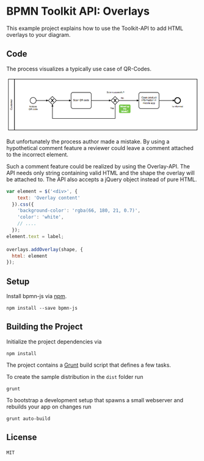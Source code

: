 # BPMN Toolkit API: Overlays

This example project explains how to use the Toolkit-API to add HTML overlays to your diagram.

## Code
The process visualizes a typically use case of QR-Codes.

![QR-CODE workflow process](./docs/qr-code.png "Screenshot of the example process.")

But unfortunately the process author made a mistake.
By using a hypothetical comment feature a reviewer could leave a comment attached to the incorrect element.

Such a comment feature could be realized by using the Overlay-API.
The API needs only string containing valid HTML and the shape the overlay will be attached to.
The API also accepts a jQuery object instead of pure HTML.

```javascript
var element = $('<div>', {
    text: 'Overlay content'
  }).css({
    'background-color': 'rgba(66, 180, 21, 0.7)',
    'color': 'white',
    // ....
  });
element.text = label;

overlays.addOverlay(shape, {
  html: element
});
```


## Setup

Install bpmn-js via [npm](http://npmjs.org).

```
npm install --save bpmn-js
```

## Building the Project

Initialize the project dependencies via

```
npm install
```

The project contains a  [Grunt](http://gruntjs.com/) build script that defines a few tasks.

To create the sample distribution in the `dist` folder run

```
grunt
```

To bootstrap a development setup that spawns a small webserver and rebuilds your app on changes run

```
grunt auto-build
```


## License

``MIT``

